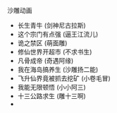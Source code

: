沙雕动画

- 长生青牛 (剑神尼古拉斯)
- 这个宗门有点强 (逼王江流儿)
- 诡之禁区 (萌面雕)
- 修仙世界开超市 (不求书生)
- 凡骨成帝 (奇遇阿缘)
- 我在海岛搞养生 (沙雕扬二能)
- 飞升仙界竟被抓去挖矿 (小卷毛冒)
- 我能无限顿悟 (小小阿三)
- 十三公路求生 (雕十三啊)
- 
